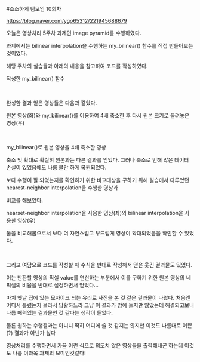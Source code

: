 #소소하게 팀모임 10회차

https://blog.naver.com/ygo65312/221945688679

오늘은 영상처리 5주차 과제인 image pyramid를 수행하였다.

과제에서는 bilinear interpolation을 수행하는 my_bilinear() 함수를 직접 만들어보는 것이었다.

해당 주차의 실습들과 아래의 내용을 참고하여 코드를 작성하였다.



작성한 my_bilinear() 함수

​

완성한 결과 얻은 영상들은 다음과 같았다.


원본 영상(좌)와 my_bilinear()를 이용하여 4배 축소한 후 다시 원본 크기로 돌려놓은 영상(우)

​


my_bilinear()로 원본 영상을 4배 축소한 영상

 축소 및 확대로 확실히 원본과는 다른 결과를 얻었다. 그러나 축소로 인해 많은 데이터 손실이 있었음에도 나름 볼만 하게 복원되었다.

 보다 수행이 잘 되었는지를 확인하기 위한 비교대상을 구하기 위해 실습에서 다루었던 nearest-neighbor interpolation을 수행한 영상과

비교를 해보았다.


nearset-neighbor interpolation을 사용한 영상(좌)와 bilinear interpolation을 사용한 영상(우)

둘을 비교해봄으로서 보다 더 자연스럽고 부드럽게 영상이 확대되었음을 확인할 수 있었다.

​

그리고 여담으로 코드를 작성할 때 수식을 반대로 작성해서 얻은 웃긴 결과물도 있었다.

이는 반환할 영상의 픽셀 value를 연산하는 부분에서 이를 구하기 위한 원본 영상의 네 픽셀의 비율을 반대로 설정하면서 얻었다...


 마치 옛날 집에 있는 모자이크 되는 유리로 사진을 본 것 같은 결과물이 나왔다. 처음엔 어디서 틀렸는지 몰라서 당황하느라 그냥 이 결과가 맘에 들지만 않았는데 해결되고보니 나름 매력있는 결과물인 것 같다는 생각이 들었다.

물론 원하는 수행결과는 아니니 딱히 어디에 쓸 것 같지는 않지만 이것도 나름대로 이쁜(?) 결과가 아닌가 싶다

영상처리를 수행하면서 가끔 이런 식으로 의도치 않은 영상들을 출력해내곤 하는데 이것도 나름 이과목 과제의 묘미인것같다!
